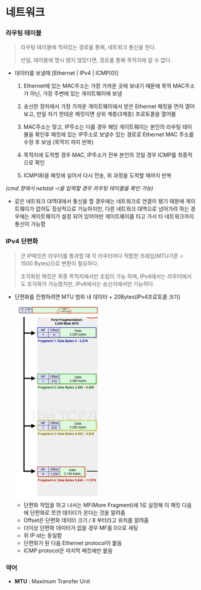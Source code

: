 # 네트워크



### 라우팅 테이블

> 라우팅 테이블에 적혀있는 경로를 통해, 네트워크 통신을 한다.
>
> 만일, 테이블에 명시 됐지 않았다면, 경로를 통해 목적지에 갈 수 없다.

- 데이터를 보낼때 [Ethernet | IPv4 | ICMP(0)]

  1. Ethernet에 있는 MAC주소는 가장 가까운 곳에 보내기 때문에 목적 MAC주소가 아닌, 가장 주변에 있는 게이트웨이에 보냄

  2. 송신한 장치에서 가장 가까운 게이트웨이에서 받은 Ethernet 패킷을 먼저 열어보고, 만일 자기 한테온 패킷이면 상위 계층(3계층) 프로토콜을 열어봄

  3. MAC주소는 맞고, IP주소는 다를 경우 해당 게이트웨이는 본인의 라우팅 테이블을 확인후 패킷에 있는 IP주소로 보낼수 있는 경로로 Ethernet MAC 주소를 수정 후 보냄 (목적지 까지 반복)
  4. 목적지에 도착할 경우 MAC, IP주소가 전부 본인의 것일 경우 ICMP를 최종적으로 확인

  5. ICMP(8)을 패킷에 실어서 다시 전송, 위 과정을 도착할 때까지 반복

*(cmd 창에서 netstat -r을 입력할 경우 라우팅 테이블을 확인 가능)*

- 같은 네트워크 대역대에서 통신을 할 경우에는 네트워크로 연결이 됐기 때문에 게이트웨이가 없어도 정상적으로 가능하지만, 다른 네트워크 대역으로 넘어가려 하는 경우에는 게이트웨이가 설정 되어 있어야만 게이트웨이를 타고 가서 타 네트워크까지 통신이 가능함



### IPv4 단편화

> 큰 IP패킷은 라우터를 통과할 때 각 라우터마다 적합한 프레임(MTU기준 = 1500 Bytes)으로 변환이 필요하다.
>
> 조각화된 패킷은 최종 목적지에서만 조립이 가능 하며, IPv4에서는 라우터에서도 조각화가 가능했지만, IPv6에서는 송신지에서만 가능하다.

- 단편화를 진행하려면 MTU 범위 내 데이터 + 20Bytes(IPv4프로토콜 크기)

  <img src="https://github.com/yeoung004/yeoung004.github.io/blob/main/_posts/Network/image-20211001181415536.png?raw=true" alt="image-20211001181415536" style="zoom: 50%;" />

  - 단편화 작업을 하고 나서는 MF(More Fragment)에 1로 설정해 이 패킷 다음에 단편화로 쪼갠 데이터가 온다는 것을 알려줌
  - Offset은 단편화 데이터 크기 / 8 부터라고 위치를 알려줌
  - 더이상 단편화 데이터가 없을 경우 MF를 0으로 세팅
  - 위 IP id는 동일함
  - 단편화가 된 다음 Ethernet protocol이 붙음
  - ICMP protocol은 마지막 패킷에만 붙음











### 약어

- **MTU** : Maximum Transfer Unit